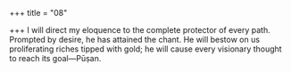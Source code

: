 +++
title = "08"

+++
I will direct my eloquence to the complete protector of every path.  Prompted by desire, he has attained the chant.
He will bestow on us proliferating riches tipped with gold; he will cause  every visionary thought to reach its goal—Pūṣan.